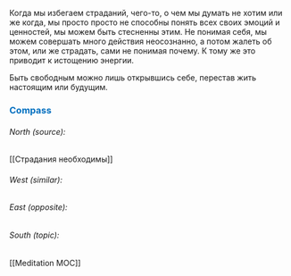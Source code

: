Когда мы избегаем страданий, чего-то, о чем мы думать не хотим или же когда, мы просто просто не способны понять всех своих эмоций и ценностей, мы можем быть стесненны этим. Не понимая себя, мы можем совершать много действия неосознанно, а потом жалеть об этом, или же страдать, сами не понимая почему. К тому же это приводит к истощению энергии.

Быть свободным можно лишь открывшись себе, перестав жить настоящим или будущим.





### <span style="color:#0070c0">Compass</span>
###### North (source):
[[Страдания необходимы]]

###### West (similar):


###### East (opposite):


###### South (topic):
[[Meditation MOC]]

